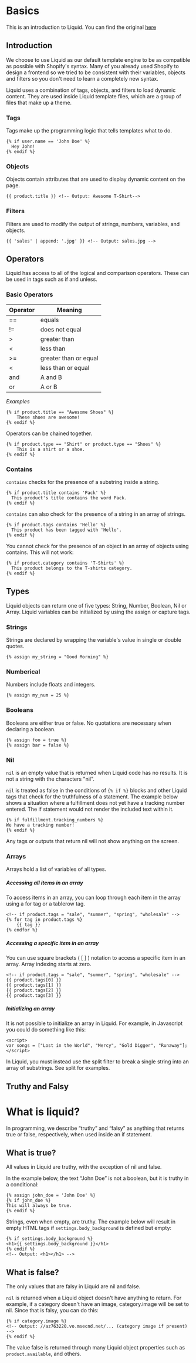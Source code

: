 # Basics

This is an introduction to Liquid. You can find the original [here](https://docs.shopify.com/themes/liquid-documentation/basics)

## Introduction
We choose to use Liquid as our default template engine to be as compatible as possible with Shopify's syntax.
Many of you already used Shopify to design a frontend so we tried to be consistent with their variables, objects and filters so you don't need to learn a completely new syntax.

Liquid uses a combination of tags, objects, and filters to load dynamic content. They are used inside Liquid template files, which are a group of files that make up a theme. 

### Tags

Tags make up the programming logic that tells templates what to do. 
```liquid
{% if user.name == 'John Doe' %}
  Hey John!
{% endif %}
```

### Objects

Objects contain attributes that are used to display dynamic content on the page. 

```liquid
{{ product.title }} <!-- Output: Awesome T-Shirt-->
```

### Filters

Filters are used to modify the output of strings, numbers, variables, and objects. 

```liquid
{{ 'sales' | append: '.jpg' }} <!-- Output: sales.jpg -->
```

## Operators

Liquid has access to all of the logical and comparison operators. These can be used in tags such as if and unless. 

### Basic Operators

| Operator | Meaning |
|--|------------------------|
| == |  equals                |
| != |  does not equal        |
| > |  greater than          |
| < |  less than             |
| >= |  greater than or equal |
| < |  less than or equal    |
| and |   A and B             |
| or |  A or B                |

*Examples*

```liquid
{% if product.title == "Awesome Shoes" %}
    These shoes are awesome!
{% endif %}
```

Operators can be chained together. 

```liquid
{% if product.type == "Shirt" or product.type == "Shoes" %}
    This is a shirt or a shoe. 
{% endif %}
```

### Contains

`contains` checks for the presence of a substring inside a string. 

```liquid
{% if product.title contains 'Pack' %}
  This product's title contains the word Pack.
{% endif %}
```

`contains` can also check for the presence of a string in an array of strings.

```liquid
{% if product.tags contains 'Hello' %}
  This product has been tagged with 'Hello'.
{% endif %}
```

You cannot check for the presence of an object in an array of objects using contains. This will not work:

```liquid
{% if product.category contains 'T-Shirts' %}
  This product belongs to the T-shirts category.
{% endif %}
```

## Types

Liquid objects can return one of five types: String, Number, Boolean, Nil or Array. Liquid variables can be initialized by using the assign or capture tags. 

### Strings

Strings are declared by wrapping the variable's value in single or double quotes. 

```liquid
{% assign my_string = "Good Morning" %}
```

### Numberical

Numbers include floats and integers. 

```liquid
{% assign my_num = 25 %}
```

### Booleans 

Booleans are either true or false. No quotations are necessary when declaring a boolean.

```liquid
{% assign foo = true %}
{% assign bar = false %}
```

### Nil


`nil` is an empty value that is returned when Liquid code has no results. It is not a string with the characters "nil".

`nil` is treated as false in the conditions of `{% if %}` blocks and other Liquid tags that check for the truthfulness of a statement. The example below shows a situation where a fulfillment does not yet have a tracking number entered. The if statement would not render the included text within it. 

```liquid
{% if fulfillment.tracking_numbers %}
We have a tracking number!
{% endif %}
```

Any tags or outputs that return nil will not show anything on the screen. 

### Arrays

Arrays hold a list of variables of all types. 

##### Accessing all items in an array

To access items in an array, you can loop through each item in the array using a for tag or a tablerow tag. 

```liquid
<!-- if product.tags = "sale", "summer", "spring", "wholesale" -->
{% for tag in product.tags %}
    {{ tag }}
{% endfor %}
```

##### Accessing a specific item in an array

You can use square brackets ( [ ] ) notation to access a specific item in an array. Array indexing starts at zero. 

```liquid
<!-- if product.tags = "sale", "summer", "spring", "wholesale" -->
{{ product.tags[0] }} 
{{ product.tags[1] }} 
{{ product.tags[2] }} 
{{ product.tags[3] }}
```

##### Initializing an array

It is not possible to initialize an array in Liquid. For example, in Javascript you could do something like this: 

```liquid
<script>
var songs = ["Lost in the World", "Mercy", "Gold Digger", "Runaway"];
</script>
```

In Liquid, you must instead use the split filter to break a single string into an array of substrings. See split for examples. 

## Truthy and Falsy

# What is liquid?

In programming, we describe “truthy” and “falsy” as anything that returns true or false, respectively, when used inside an if statement. 

## What is true?

All values in Liquid are truthy, with the exception of nil and false.

In the example below, the text “John Doe” is not a boolean, but it is truthy in a conditional: 

```liquid
{% assign john_doe = 'John Doe' %}
{% if john_doe %}
This will always be true.
{% endif %}
```
Strings, even when empty, are truthy. The example below will result in empty HTML tags if `settings.body_background` is defined but empty: 

```liquid
{% if settings.body_background %}
<h1>{{ settings.body_background }}</h1>
{% endif %}
<!-- Output: <h1></h1> -->
```

## What is false?

The only values that are falsy in Liquid are nil and false.

`nil` is returned when a Liquid object doesn't have anything to return. For example, if a category doesn't have an image, category.image will be set to nil. Since that is falsy, you can do this: 

```liquid
{% if category.image %}
<!-- Output: //az763220.vo.msecnd.net/... (category image if present) -->
{% endif %}
```

The value false is returned through many Liquid object properties such as `product.available`, and others. 

